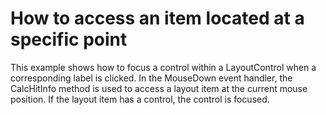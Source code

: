 # How to access an item located at a specific point


<p>This example shows how to focus a control within a LayoutControl when a corresponding label is clicked. In the MouseDown event handler, the CalcHitInfo method is used to access a layout item at the current mouse position. If the layout item has a control, the control is focused.</p>

<br/>


